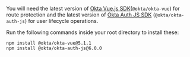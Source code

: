 You will need the latest version of [Okta Vue.js SDK](https://github.com/okta/okta-vue/releases)(`@okta/okta-vue`) for route protection and the latest version of [Okta Auth JS SDK](https://github.com/okta/okta-auth-js/releases) (`@okta/okta-auth-js`) for user lifecycle operations.

Run the following commands inside your root directory to install these:

```shell
npm install @okta/okta-vue@5.1.1
npm install @okta/okta-auth-js@6.0.0
```
